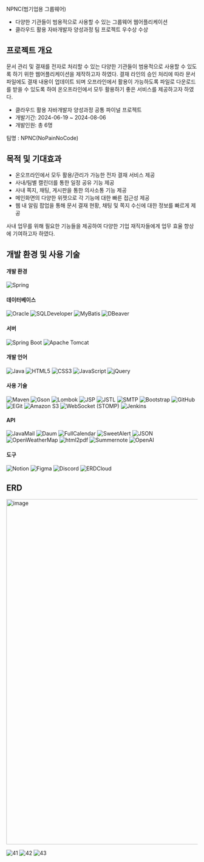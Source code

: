 
NPNC(범기업용 그룹웨어)

* 다양한 기관들이 범용적으로 사용할 수 있는 그룹웨어 웹어플리케이션
* 클라우드 활용 자바개발자 양성과정 팀 프로젝트 우수상 수상



## 프로젝트 개요

문서 관리 및 결재를 전자로 처리할 수 있는 다양한 기관들이 범용적으로 사용할 수 있도록 하기 위한 웹어플리케이션을 제작하고자 하였다. 결재 라인의 승인 처리에 따라 문서 파일에도 결재 내용이 업데이트 되며 오프라인에서 활용이 가능하도록 파일로 다운로드를 받을 수 있도록 하여 온오프라인에서 모두 활용하기 좋은 서비스를 제공하고자 하였다.

- 클라우드 활용 자바개발자 양성과정 공통 파이널 프로젝트
- 개발기간: 2024-06-19 ~ 2024-08-06
- 개발인원: 총 6명

팀명 : NPNC(NoPainNoCode)

## 목적 및 기대효과

- 온오프라인에서 모두 활용/관리가 가능한 전자 결재 서비스 제공
- 사내/팀별 캘린더를 통한 일정 공유 기능 제공
- 사내 쪽지, 채팅, 게시판을 통한 의사소통 기능 제공
- 메인화면의 다양한 위젯으로 각 기능에 대한 빠른 접근성 제공
- 웹 내 알림 팝업을 통해 문서 결재 현황, 채팅 및 쪽지 수신에 대한 정보를 빠르게 제공

사내 업무를 위해 필요한 기능들을 제공하여 다양한 기업 재직자들에게 업무 효율 향상에 기여하고자 하였다.

## 개발 환경 및 사용 기술
#### 개발 환경
![Spring](https://img.shields.io/badge/Spring-6DB33F?style=flat-square&logo=spring&logoColor=white)
#### 데이터베이스 
![Oracle](https://img.shields.io/badge/Oracle-F80000?style=flat-square&logo=oracle&logoColor=white) ![SQLDeveloper](https://img.shields.io/badge/SQL%20Developer-2E86C1?style=flat-square) ![MyBatis](https://img.shields.io/badge/MyBatis-DC382D?style=flat-square&logo=mybatis&logoColor=white) ![DBeaver](https://img.shields.io/badge/DBeaver-372923?style=flat-square&logo=dbeaver&logoColor=white)
#### 서버
![Spring Boot](https://img.shields.io/badge/Spring%20Boot-6DB33F?style=flat-square&logo=springboot&logoColor=white)
![Apache Tomcat](https://img.shields.io/badge/Apache%20Tomcat-F8DC75?style=flat-square&logo=apache-tomcat&logoColor=black)
#### 개발 언어
![Java](https://img.shields.io/badge/Java-007396?style=flat-square&logo=java&logoColor=white)
![HTML5](https://img.shields.io/badge/HTML5-E34F26?style=flat-square&logo=html5&logoColor=white)
![CSS3](https://img.shields.io/badge/CSS3-1572B6?style=flat-square&logo=css3&logoColor=white)
![JavaScript](https://img.shields.io/badge/JavaScript-F7DF1E?style=flat-square&logo=javascript&logoColor=black)
![jQuery](https://img.shields.io/badge/jQuery-0769AD?style=flat-square&logo=jquery&logoColor=white)
#### 사용 기술
![Maven](https://img.shields.io/badge/Maven-C71A36?style=flat-square&logo=apache-maven&logoColor=white)
![Gson](https://img.shields.io/badge/Gson-FFCA28?style=flat-square)
![Lombok](https://img.shields.io/badge/Lombok-9C0201?style=flat-square&logo=lombok&logoColor=white)
![JSP](https://img.shields.io/badge/JSP-FF7800?style=flat-square)
![JSTL](https://img.shields.io/badge/JSTL-1B6AC6?style=flat-square)
![SMTP](https://img.shields.io/badge/SMTP-44546A?style=flat-square)
![Bootstrap](https://img.shields.io/badge/Bootstrap-7952B3?style=flat-square&logo=bootstrap&logoColor=white)
![GitHub](https://img.shields.io/badge/GitHub-181717?style=flat-square&logo=github&logoColor=white)
![EGit](https://img.shields.io/badge/EGit-F05032?style=flat-square&logo=git&logoColor=white)
![Amazon S3](https://img.shields.io/badge/Amazon%20S3-569A31?style=flat-square&logo=amazon-s3&logoColor=white)
![WebSocket (STOMP)](https://img.shields.io/badge/WebSocket%20(STOMP)-009688?style=flat-square)
![Jenkins](https://img.shields.io/badge/Jenkins-D24939?style=flat-square&logo=jenkins&logoColor=white)
#### API
![JavaMail](https://img.shields.io/badge/JavaMail-007396?style=flat-square)
![Daum](https://img.shields.io/badge/Daum%20주소검색-F0254F?style=flat-square)
![FullCalendar](https://img.shields.io/badge/FullCalendar-3F51B5?style=flat-square)
![SweetAlert](https://img.shields.io/badge/SweetAlert-FFCA28?style=flat-square)
![JSON](https://img.shields.io/badge/JSON-5E5C5C?style=flat-square&logo=json&logoColor=white)
![OpenWeatherMap](https://img.shields.io/badge/OpenWeatherMap-FF9800?style=flat-square)
![html2pdf](https://img.shields.io/badge/html2pdf-0A66C2?style=flat-square)
![Summernote](https://img.shields.io/badge/Summernote-4A148C?style=flat-square)
![OpenAI](https://img.shields.io/badge/OpenAI-412991?style=flat-square&logo=openai&logoColor=white)
#### 도구
![Notion](https://img.shields.io/badge/Notion-000000?style=flat-square&logo=notion&logoColor=white)
![Figma](https://img.shields.io/badge/Figma-F24E1E?style=flat-square&logo=figma&logoColor=white)
![Discord](https://img.shields.io/badge/Discord-5865F2?style=flat-square&logo=discord&logoColor=white)
![ERDCloud](https://img.shields.io/badge/ERDCloud-FF9800?style=flat-square)

## ERD

<img width="2000" height="907" alt="image" src="https://github.com/user-attachments/assets/24478712-e9e8-477b-ab32-a352300be55d" />


![41](assets/41.jpg)
![42](assets/42.jpg)
![43](assets/43.jpg)
